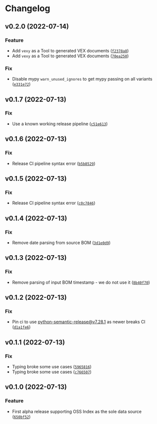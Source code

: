 # Changelog

<!--next-version-placeholder-->

## v0.2.0 (2022-07-14)
### Feature
* Add `vexy` as a Tool to generated VEX documents ([`f2378a8`](https://github.com/madpah/vexy/commit/f2378a820b88a6ee10036d4f771b5dd0e11925cb))
* Add `vexy` as a Tool to generated VEX documents ([`70ea250`](https://github.com/madpah/vexy/commit/70ea250609ed8bf673637483691406d6b56f9dd8))

### Fix
* Disable mypy `warn_unused_ignores` to get mypy passing on all variants ([`e331e72`](https://github.com/madpah/vexy/commit/e331e72aac0002543066151841bbbeb661d5be97))

## v0.1.7 (2022-07-13)
### Fix
* Use a known working release pipeline ([`c51e613`](https://github.com/madpah/vexy/commit/c51e6132f5a653385486eda5efa54faece7719e7))

## v0.1.6 (2022-07-13)
### Fix
* Release CI pipeline syntax error ([`b5b8529`](https://github.com/madpah/vexy/commit/b5b852955810082009a7c308f91d4a1284aa6368))

## v0.1.5 (2022-07-13)
### Fix
* Release CI pipeline syntax error ([`c0c7846`](https://github.com/madpah/vexy/commit/c0c78461c2e288825214640300917edfe24cb04f))

## v0.1.4 (2022-07-13)
### Fix
* Remove date parsing from source BOM ([`3d1e0d9`](https://github.com/madpah/vexy/commit/3d1e0d94917df6b4b32da06900c846e771720689))

## v0.1.3 (2022-07-13)
### Fix
* Remove parsing of input BOM timestamp - we do not use it ([`8b40f70`](https://github.com/madpah/vexy/commit/8b40f70487f20c4e21f72ed329330226082a31f3))

## v0.1.2 (2022-07-13)
### Fix
* Pin ci to use python-semantic-release@v7.28.1 as newer breaks CI ([`d1a1fe6`](https://github.com/madpah/vexy/commit/d1a1fe6f221fc9f557828188613c0e329a19a881))

## v0.1.1 (2022-07-13)
### Fix
* Typing broke some use cases ([`5965816`](https://github.com/madpah/vexy/commit/59658165a2789b59d93a0e3844b35b5c5fe303dd))
* Typing broke some use cases ([`c766507`](https://github.com/madpah/vexy/commit/c766507bcc5a84f61b7371ba8dd1bc51526a0a77))

## v0.1.0 (2022-07-13)
### Feature
* First alpha release supporting OSS Index as the sole data source ([`650bf52`](https://github.com/madpah/vexy/commit/650bf521675524d7869ebc1b8d0ccc0d2175aab7))